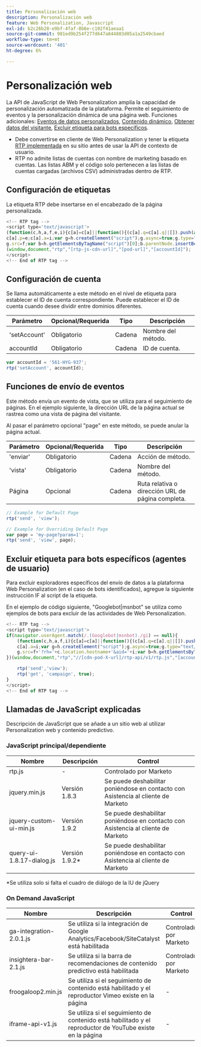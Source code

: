 ```yaml
---
title: Personalización web
description: Personalización web
feature: Web Personalization, Javascript
exl-id: b2c26b28-e9bf-4faf-8b6e-c102f41aeaa1
source-git-commit: 981ed9b254f277d647a844803d05a1a2549cbaed
workflow-type: tm+mt
source-wordcount: '401'
ht-degree: 6%

---
```


# Personalización web

La API de JavaScript de Web Personalization amplía la capacidad de personalización automatizada de la plataforma. Permite el seguimiento de eventos y la personalización dinámica de una página web. Funciones adicionales: [Eventos de datos personalizados](custom-data-events.md), [Contenido dinámico](web-personalization.md), [Obtener datos del visitante](get-visitor-data.md), [Excluir etiqueta para bots específicos](#exclude_tag_for_specific_bots).

- Debe convertirse en cliente de Web Personalization y tener la etiqueta [RTP implementada](https://experienceleague.adobe.com/es/docs/marketo/using/product-docs/web-personalization/rtp-tag-implementation/deploy-the-rtp-javascript) en su sitio antes de usar la API de contexto de usuario.
- RTP no admite listas de cuentas con nombre de marketing basado en cuentas. Las listas ABM y el código solo pertenecen a las listas de cuentas cargadas (archivos CSV) administradas dentro de RTP.

## Configuración de etiquetas

La etiqueta RTP debe insertarse en el encabezado de la página personalizada.

```javascript
<!-- RTP tag -->
<script type='text/javascript'>
(function(c,h,a,f,e,i){c[a]=c[a]||function(){(c[a].q=c[a].q||[]).push(arguments)};
c[a].p=e;c[a].a=i;var g=h.createElement("script");g.async=true;g.type="text/javascript";
g.src=f;var b=h.getElementsByTagName("script")[0];b.parentNode.insertBefore(g,b)})
(window,document,"rtp","[rtp-js-cdn-url]","[pod-url]","[accountId]");
</script>
<!-- End of RTP tag -->
```

## Configuración de cuenta

Se llama automáticamente a este método en el nivel de etiqueta para establecer el ID de cuenta correspondiente. Puede establecer el ID de cuenta cuando desee dividir entre dominios diferentes.

| Parámetro | Opcional/Requerida | Tipo | Descripción |
|--------------|-------------------|--------|--------------|
| &#39;setAccount&#39; | Obligatorio | Cadena | Nombre del método. |
| accountId | Obligatorio | Cadena | ID de cuenta. |


```javascript
var accountId = '561-HYG-937';
rtp('setAccount', accountId);
```

## Funciones de envío de eventos

Este método envía un evento de vista, que se utiliza para el seguimiento de páginas. En el ejemplo siguiente, la dirección URL de la página actual se rastrea como una vista de página del visitante.

Al pasar el parámetro opcional &quot;page&quot; en este método, se puede anular la página actual.

| Parámetro | Opcional/Requerida | Tipo | Descripción |
|-----------|-------------------|--------|---------------------------------|
| &#39;enviar&#39; | Obligatorio | Cadena | Acción de método. |
| &#39;vista&#39; | Obligatorio | Cadena | Nombre del método. |
| Página | Opcional | Cadena | Ruta relativa o dirección URL de página completa. |


```javascript
// Example for Default Page
rtp('send', 'view');

// Example for Overriding Default Page
var page = 'my-page?param=1';
rtp('send', 'view', page);
```

## Excluir etiqueta para bots específicos (agentes de usuario)

Para excluir exploradores específicos del envío de datos a la plataforma Web Personalization (en el caso de bots identificados), agregue la siguiente instrucción IF al script de la etiqueta.

En el ejemplo de código siguiente, &quot;Googlebot|msnbot&quot; se utiliza como ejemplos de bots para excluir de las actividades de Web Personalization.

```javascript
<!-- RTP tag -->
<script type='text/javascript'>
if(navigator.userAgent.match(/.(Googlebot|msnbot)./gi) == null){
    (function(c,h,a,f,i){c[a]=c[a]||function(){(c[a].q=c[a].q||[]).push(arguments)};
    c[a].a=i;var g=h.createElement("script");g.async=true;g.type="text/javascript";
    g.src=f+'?rh='+c.location.hostname+'&aid='+i;var b=h.getElementsByTagName("script")[0];b.parentNode.insertBefore(g,b);
})(window,document,"rtp","//[cdn-pod-X-url]/rtp-api/v1/rtp.js","[accountId]");

    rtp('send','view');
    rtp('get', 'campaign', true);
}
</script>
<!-- End of RTP tag -->
```

## Llamadas de JavaScript explicadas

Descripción de JavaScript que se añade a un sitio web al utilizar Personalization web y contenido predictivo.

### JavaScript principal/dependiente

| Nombre | Descripción | Control |
|---------------------------|-------------|--------------------------------------------------------|
| rtp.js | - | Controlado por Marketo |
| jquery.min.js | Versión 1.8.3 | Se puede deshabilitar poniéndose en contacto con Asistencia al cliente de Marketo |
| jquery-custom-ui-min.js | Versión 1.9.2 | Se puede deshabilitar poniéndose en contacto con Asistencia al cliente de Marketo |
| query-ui-1.8.17-dialog.js | Versión 1.9.2* | Se puede deshabilitar poniéndose en contacto con Asistencia al cliente de Marketo |


*Se utiliza solo si falta el cuadro de diálogo de la IU de jQuery

### On Demand JavaScript

| Nombre | Descripción | Control |
|-------------------------|-----------------------------------------------------------------------|-----------------------|
| ga-integration-2.0.1.js | Se utiliza si la integración de Google Analytics/Facebook/SiteCatalyst está habilitada | Controlado por Marketo |
| insightera-bar-2.1.js | Se utiliza si la barra de recomendaciones de contenido predictivo está habilitada | Controlado por Marketo |
| froogaloop2.min.js | Se utiliza si el seguimiento de contenido está habilitado y el reproductor Vimeo existe en la página | - |
| iframe-api-v1.js | Se utiliza si el seguimiento de contenido está habilitado y el reproductor de YouTube existe en la página | - |
